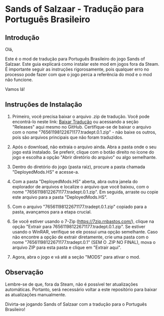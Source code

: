 # Sands of Salzaar - Tradução para Português Brasileiro

## Introdução

Olá,

Este é o mod de tradução para Português Brasileiro do jogo Sands of Salzaar. Este guia explicará como instalar este mod em jogos fora da Steam. É importante seguir as instruções rigorosamente, pois qualquer erro no processo pode fazer com que o jogo perca a referência do mod e o mod não funcione.

Vamos lá!

## Instruções de Instalação

1. Primeiro, você precisa baixar o arquivo .zip de tradução. Você pode encontrá-lo neste link: [Baixar Tradução](https://github.com/isyuricunha/sands-of-salzaar-game-translation/releases/) ou acessando a seção "Releases" aqui mesmo no GitHub. Certifique-se de baixar o arquivo com o nome "76561198122671177.tradept.0.1.zip" - não baixe os outros, pois são arquivos principais que não foram traduzidos.

2. Após o download, não extraia o arquivo ainda. Abra a pasta onde o seu jogo está instalado. Se preferir, clique com o botão direito no ícone do jogo e escolha a opção "Abrir diretório do arquivo" ou algo semelhante.

3. Dentro do diretório do jogo (pasta raiz), procure a pasta chamada "DeployedMods.HS" e acesse-a.

4. Com a pasta "DeployedMods.HS" aberta, abra outra janela do explorador de arquivos e localize o arquivo que você baixou, com o nome "76561198122671177.tradept.0.1.zip". Em seguida, arraste ou copie este arquivo para a pasta "DeployedMods.HS".

5. Com o arquivo "76561198122671177.tradept.0.1.zip" copiado para a pasta, avançamos para a etapa crucial.

6. Se você estiver usando o 7-Zip (https://7zip.rnbastos.com/), clique na opção "Extrair para 76561198122671177.tradept.0.1.zip". Se estiver usando o WinRAR, verifique se ele possui uma opção semelhante. Caso não encontre a opção de extrair diretamente, crie uma pasta com o nome "76561198122671177.tradept.0.1" (SEM O .ZIP NO FINAL), mova o arquivo ZIP para esta pasta e clique em "Extrair aqui".

7. Agora, abra o jogo e vá até a seção "MODS" para ativar o mod.

## Observação

Lembre-se de que, fora da Steam, não é possível ter atualizações automáticas. Portanto, será necessário voltar a este repositório para baixar as atualizações manualmente.

Divirta-se jogando Sands of Salzaar com a tradução para o Português Brasileiro!

